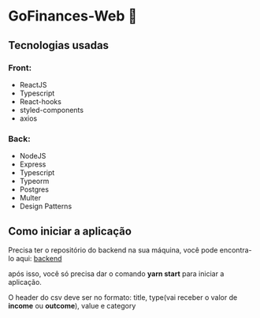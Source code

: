 # GoFinances-Web :rocket:

## Tecnologias usadas

### Front:

- ReactJS
- Typescript
- React-hooks
- styled-components
- axios

### Back:


- NodeJS
- Express
- Typescript
- Typeorm
- Postgres
- Multer
- Design Patterns

## Como iniciar a aplicação

Precisa ter o repositório do backend na sua máquina, você pode encontra-lo aqui: [backend](https://github.com/RenanLopesAlmeida/challenge-typeorm-upload)

após isso, você só precisa dar o comando **yarn start** para iniciar a aplicação.

O header do csv deve ser no formato: title, type(vai receber o valor de **income** ou **outcome**), value e category
